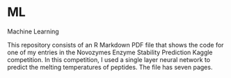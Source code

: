 # ML
Machine Learning

This repository consists of an R Markdown PDF file that shows the code for one of my entries in the Novozymes Enzyme Stability Prediction Kaggle competition.  In this competition, I used a single layer neural network to predict the melting temperatures of peptides.  The file has seven pages.
